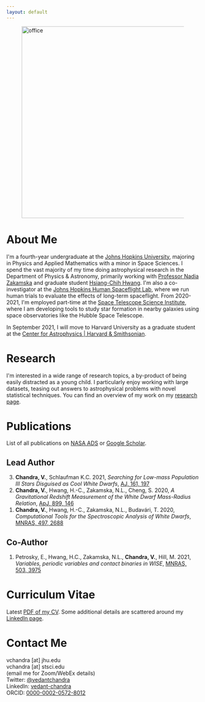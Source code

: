```yaml
---
layout: default
---
```


<figure>
<img src="{{site.baseurl}}/assets/office.png" alt="office" width="500"/>
</figure>

<h1 id="about">About Me</h1>

I'm a fourth-year undergraduate at the [Johns Hopkins University](https://www.jhu.edu), majoring in Physics and Applied Mathematics with a minor in Space Sciences. I spend the vast majority of my time doing astrophysical research in the Department of Physics & Astronomy, primarily working with [Professor Nadia Zakamska](https://zakamska.johnshopkins.edu/) and graduate student [Hsiang-Chih Hwang](https://www.hwang-astro.me). I'm also a co-investigator at the [Johns Hopkins Human Spaceflight Lab](https://www.jhuhsl.space), where we run human trials to evaluate the effects of long-term spaceflight. From 2020-2021, I'm employed part-time at the [Space Telescope Science Institute](https://www.stsci.edu), where I am developing tools to study star formation in nearby galaxies using space observatories like the Hubble Space Telescope. 

In September 2021, I will move to Harvard University as a graduate student at the [Center for Astrophysics \| Harvard & Smithsonian](https://pweb.cfa.harvard.edu/). 

<h1 id="Research">Research</h1>

I'm interested in a wide range of research topics, a by-product of being easily distracted as a young child. I particularly enjoy working with large datasets, teasing out answers to astrophysical problems with novel statistical techniques. You can find an overview of my work on my [research page](https://vedantchandra.com/research). 

<h1 id="pub">Publications</h1>

List of all publications on [NASA ADS](https://ui.adsabs.harvard.edu/search/q=%20%20author%3A%22%5Echandra%2C%20vedant%22%2C%20year%3A2020-&sort=date%20desc%2C%20bibcode%20desc&p_=0) or [Google Scholar](https://scholar.google.com/citations?user=eFbbm5UAAAAJ&hl=en). 

<h2>Lead Author</h2>

<ol start=3 reversed="reversed">
  
  <li> <b>Chandra, V.</b>, Schlaufman K.C. 2021, <i>Searching for Low-mass Population III Stars Disguised as Cool White Dwarfs</i>, <a href="https://ui.adsabs.harvard.edu/abs/2021AJ....161..197C/abstract">AJ, 161, 197</a></li>
  
  <li> <b>Chandra, V.</b>, Hwang, H.-C., Zakamska, N.L., Cheng, S. 2020, <i>A Gravitational Redshift Measurement of the White Dwarf Mass-Radius Relation</i>, <a href="https://ui.adsabs.harvard.edu/abs/2020ApJ...899..146C/abstract">ApJ, 899, 146</a></li>
    
  <li> <b>Chandra, V.</b>, Hwang, H.-C., Zakamska, N.L., Budavári, T. 2020, <i>Computational Tools for the Spectroscopic Analysis of White Dwarfs</i>, <a href="https://ui.adsabs.harvard.edu/abs/2020MNRAS.497.2688C/abstract">MNRAS, 497, 2688</a></li>
  
</ol>

<h2>Co-Author</h2>

<ol start=1 reversed="reversed">
  
  <li> Petrosky, E., Hwang, H.C., Zakamska, N.L., <b>Chandra, V.</b>, Hill, M. 2021, <i>Variables, periodic variables and contact binaries in WISE</i>, <a href="https://ui.adsabs.harvard.edu/abs/2020arXiv201204690P/abstract">MNRAS, 503, 3975</a></li>
  
</ol>

<h1 id="cv">Curriculum Vitae</h1>

Latest [PDF of my CV]({{site.baseurl}}/assets/cv.pdf). Some additional details are scattered around my [LinkedIn page](https://www.linkedin.com/in/vedant-chandra/). 

<h1 id="contact">Contact Me</h1>

vchandra [at] jhu.edu <br>
vchandra [at] stsci.edu <br>
(email me for Zoom/WebEx details) <br>
Twitter: [@vedantchandra](https://twitter.com/vedantchandra) <br>
LinkedIn: [vedant-chandra](https://www.linkedin.com/in/vedant-chandra/) <br>
ORCID: [0000-0002-0572-8012](http://orcid.org/0000-0002-0572-8012)  <br>
